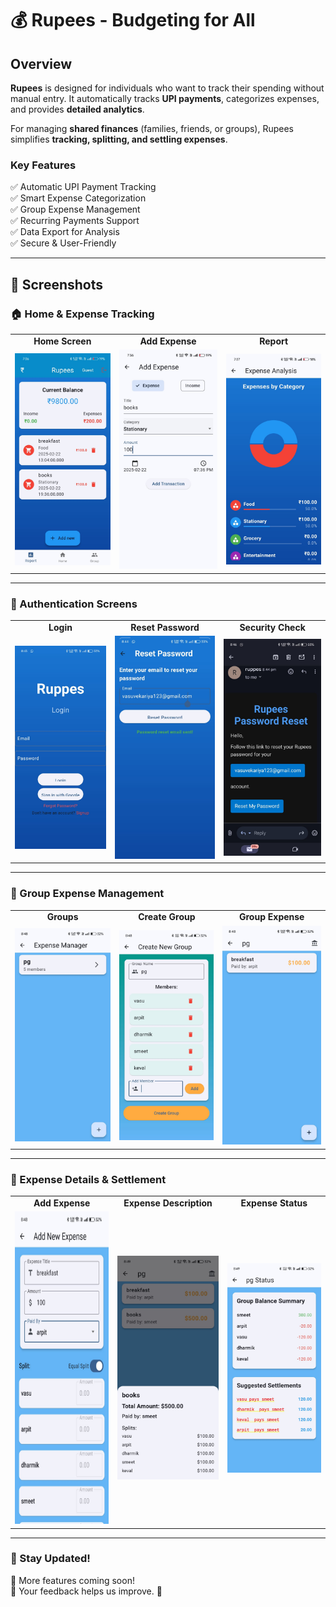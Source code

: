 # **💰 Rupees - Budgeting for All**  

## **Overview**  
**Rupees** is designed for individuals who want to track their spending without manual entry. It automatically tracks **UPI payments**, categorizes expenses, and provides **detailed analytics**.  

For managing **shared finances** (families, friends, or groups), Rupees simplifies **tracking, splitting, and settling expenses**.  

### **Key Features**  
✅ Automatic UPI Payment Tracking  
✅ Smart Expense Categorization  
✅ Group Expense Management  
✅ Recurring Payments Support  
✅ Data Export for Analysis  
✅ Secure & User-Friendly  

---

## **📌 Screenshots**  

### **🏠 Home & Expense Tracking**  
<table>
  <tr>
    <td align="center"><b>Home Screen</b></td>
    <td align="center"><b>Add Expense</b></td>
    <td align="center"><b>Report</b></td>
  </tr>
  <tr>
    <td><img src="./images/1.jpg" width="250"></td>
    <td><img src="./images/2.jpg" width="250"></td>
    <td><img src="./images/3.jpg" width="250"></td>
  </tr>
</table>

---

### **🔐 Authentication Screens**  
<table>
  <tr>
    <td align="center"><b>Login</b></td>
    <td align="center"><b>Reset Password</b></td>
    <td align="center"><b>Security Check</b></td>
  </tr>
  <tr>
    <td><img src="./images/4.jpg" width="250"></td>
    <td><img src="./images/5.jpg" width="250"></td>
    <td><img src="./images/7.jpg" width="250"></td>
  </tr>
</table>

---

### **👥 Group Expense Management**  
<table>
  <tr>
    <td align="center"><b>Groups</b></td>
    <td align="center"><b>Create Group</b></td>
    <td align="center"><b>Group Expense</b></td>
  </tr>
  <tr>
    <td><img src="./images/10.jpg" width="250"></td>
    <td><img src="./images/8.jpg" width="250"></td>
    <td><img src="./images/12.jpg" width="250"></td>
  </tr>
</table>

---

### **📝 Expense Details & Settlement**  
<table>
  <tr>
    <td align="center"><b>Add Expense</b></td>
    <td align="center"><b>Expense Description</b></td>
    <td align="center"><b>Expense Status</b></td>
  </tr>
  <tr>
    <td><img src="./images/11.jpg" width="250" height="500"></td>
    <td><img src="./images/14.jpg" width="250"></td>
    <td><img src="./images/15.jpg" width="250"></td>
  </tr>
</table>

---

### **📢 Stay Updated!**  
🔹 More features coming soon!  
🔹 Your feedback helps us improve. 🚀  
